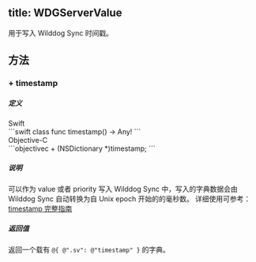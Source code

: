 title: WDGServerValue
---

用于写入 Wilddog Sync 时间戳。




## 方法

### + timestamp

##### 定义

<div class="swift-lan">Swift</div>```swift
class func timestamp() -> Any!
```
<div class="objectivec-lan">Objective-C</div>```objectivec
+ (NSDictionary *)timestamp;
```

##### 说明

可以作为 value 或者 priority 写入 Wilddog Sync 中，写入的字典数据会由 Wilddog Sync 自动转换为自 Unix epoch 开始的的毫秒数。
详细使用可参考：[timestamp 完整指南](../guide/advance-feature.html#云端时间戳)


##### 返回值

 返回一个载有 `@{ @".sv": @"timestamp" }` 的字典。



